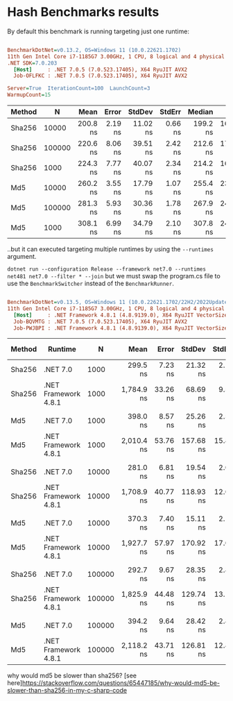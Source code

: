 # Hash Benchmarks results

By default this benchmark is running targeting just one runtime:

``` ini

BenchmarkDotNet=v0.13.2, OS=Windows 11 (10.0.22621.1702)
11th Gen Intel Core i7-1185G7 3.00GHz, 1 CPU, 8 logical and 4 physical cores
.NET SDK=7.0.203
  [Host]     : .NET 7.0.5 (7.0.523.17405), X64 RyuJIT AVX2
  Job-OFLFKC : .NET 7.0.5 (7.0.523.17405), X64 RyuJIT AVX2

Server=True  IterationCount=100  LaunchCount=3  
WarmupCount=15  

```
| Method |      N |     Mean |   Error |   StdDev |  StdErr |   Median |      Min |       Q1 |       Q3 |      Max |        Op/s |   Gen0 | Allocated |
|------- |------- |---------:|--------:|---------:|--------:|---------:|---------:|---------:|---------:|---------:|------------:|-------:|----------:|
| Sha256 |  10000 | 200.8 ns | 2.19 ns | 11.02 ns | 0.66 ns | 199.2 ns | 167.5 ns | 193.9 ns | 206.5 ns | 235.1 ns | 4,979,148.5 | 0.0021 |     112 B |
| Sha256 | 100000 | 220.6 ns | 8.06 ns | 39.51 ns | 2.42 ns | 212.6 ns | 170.0 ns | 191.4 ns | 230.2 ns | 377.7 ns | 4,532,857.0 | 0.0019 |     112 B |
| Sha256 |   1000 | 224.3 ns | 7.77 ns | 40.07 ns | 2.34 ns | 214.2 ns | 165.5 ns | 198.5 ns | 240.3 ns | 378.6 ns | 4,457,412.8 | 0.0019 |     112 B |
|    Md5 |  10000 | 260.2 ns | 3.55 ns | 17.79 ns | 1.07 ns | 255.4 ns | 233.0 ns | 248.3 ns | 264.6 ns | 332.5 ns | 3,843,907.0 | 0.0014 |      80 B |
|    Md5 | 100000 | 281.3 ns | 5.93 ns | 30.36 ns | 1.78 ns | 267.9 ns | 241.0 ns | 255.2 ns | 310.4 ns | 371.4 ns | 3,554,468.8 | 0.0014 |      80 B |
|    Md5 |   1000 | 308.1 ns | 6.99 ns | 34.79 ns | 2.10 ns | 307.8 ns | 249.8 ns | 276.4 ns | 327.1 ns | 421.2 ns | 3,245,948.8 | 0.0014 |      80 B |


..but it can executed targeting multiple runtimes by using the `--runtimes` argument. 

`dotnet run --configuration Release --framework net7.0 --runtimes net481 net7.0 --filter * --join` but we must swap the program.cs file to use the `BenchmarkSwitcher` instead of the `BenchmarkRunner`.

``` ini

BenchmarkDotNet=v0.13.5, OS=Windows 11 (10.0.22621.1702/22H2/2022Update/SunValley2)
11th Gen Intel Core i7-1185G7 3.00GHz, 1 CPU, 8 logical and 4 physical cores
  [Host]     : .NET Framework 4.8.1 (4.8.9139.0), X64 RyuJIT VectorSize=256
  Job-BQVMTG : .NET 7.0.5 (7.0.523.17405), X64 RyuJIT AVX2
  Job-PWJBPI : .NET Framework 4.8.1 (4.8.9139.0), X64 RyuJIT VectorSize=256


```
| Method |              Runtime |      N |       Mean |    Error |    StdDev |   StdErr |     Median |        Min |         Q1 |         Q3 |        Max |        Op/s | Ratio | RatioSD |   Gen0 | Allocated | Alloc Ratio |
|------- |--------------------- |------- |-----------:|---------:|----------:|---------:|-----------:|-----------:|-----------:|-----------:|-----------:|------------:|------:|--------:|-------:|----------:|------------:|
| Sha256 |             .NET 7.0 |   1000 |   299.5 ns |  7.23 ns |  21.32 ns |  2.13 ns |   298.8 ns |   258.3 ns |   283.2 ns |   312.0 ns |   355.1 ns | 3,339,288.7 |  0.17 |    0.01 | 0.0176 |     112 B |        0.56 |
| Sha256 | .NET Framework 4.8.1 |   1000 | 1,784.9 ns | 33.26 ns |  68.69 ns |  9.53 ns | 1,793.8 ns | 1,655.8 ns | 1,731.0 ns | 1,822.8 ns | 1,947.0 ns |   560,244.0 |  1.00 |    0.00 | 0.0305 |     201 B |        1.00 |
|        |                      |        |            |          |           |          |            |            |            |            |            |             |       |         |        |           |             |
|    Md5 |             .NET 7.0 |   1000 |   398.0 ns |  8.57 ns |  25.26 ns |  2.53 ns |   394.9 ns |   353.4 ns |   378.7 ns |   417.5 ns |   458.0 ns | 2,512,612.5 |  0.20 |    0.02 | 0.0124 |      80 B |        0.71 |
|    Md5 | .NET Framework 4.8.1 |   1000 | 2,010.4 ns | 53.76 ns | 157.68 ns | 15.85 ns | 2,001.3 ns | 1,675.9 ns | 1,887.9 ns | 2,099.6 ns | 2,372.4 ns |   497,419.1 |  1.00 |    0.00 | 0.0153 |     112 B |        1.00 |
|        |                      |        |            |          |           |          |            |            |            |            |            |             |       |         |        |           |             |
| Sha256 |             .NET 7.0 |  10000 |   281.0 ns |  6.81 ns |  19.54 ns |  2.00 ns |   280.2 ns |   246.9 ns |   266.8 ns |   291.7 ns |   335.5 ns | 3,558,415.1 |  0.17 |    0.02 | 0.0176 |     112 B |        0.56 |
| Sha256 | .NET Framework 4.8.1 |  10000 | 1,708.9 ns | 40.77 ns | 118.93 ns | 12.01 ns | 1,697.2 ns | 1,452.9 ns | 1,634.3 ns | 1,783.5 ns | 1,992.6 ns |   585,177.0 |  1.00 |    0.00 | 0.0305 |     201 B |        1.00 |
|        |                      |        |            |          |           |          |            |            |            |            |            |             |       |         |        |           |             |
|    Md5 |             .NET 7.0 |  10000 |   370.3 ns |  7.40 ns |  15.11 ns |  2.12 ns |   369.3 ns |   345.0 ns |   358.6 ns |   380.9 ns |   407.9 ns | 2,700,297.1 |  0.20 |    0.02 | 0.0124 |      80 B |        0.71 |
|    Md5 | .NET Framework 4.8.1 |  10000 | 1,927.7 ns | 57.97 ns | 170.92 ns | 17.09 ns | 1,877.5 ns | 1,671.2 ns | 1,787.8 ns | 2,034.6 ns | 2,379.3 ns |   518,762.9 |  1.00 |    0.00 | 0.0153 |     112 B |        1.00 |
|        |                      |        |            |          |           |          |            |            |            |            |            |             |       |         |        |           |             |
| Sha256 |             .NET 7.0 | 100000 |   292.7 ns |  9.67 ns |  28.35 ns |  2.85 ns |   289.9 ns |   249.1 ns |   270.4 ns |   307.0 ns |   361.3 ns | 3,417,028.1 |  0.16 |    0.02 | 0.0176 |     112 B |        0.56 |
| Sha256 | .NET Framework 4.8.1 | 100000 | 1,825.9 ns | 44.48 ns | 129.74 ns | 13.11 ns | 1,820.1 ns | 1,583.0 ns | 1,724.0 ns | 1,928.9 ns | 2,130.1 ns |   547,665.7 |  1.00 |    0.00 | 0.0305 |     201 B |        1.00 |
|        |                      |        |            |          |           |          |            |            |            |            |            |             |       |         |        |           |             |
|    Md5 |             .NET 7.0 | 100000 |   394.2 ns |  9.64 ns |  28.42 ns |  2.84 ns |   394.7 ns |   340.1 ns |   371.4 ns |   413.3 ns |   459.7 ns | 2,536,704.3 |  0.19 |    0.01 | 0.0124 |      80 B |        0.71 |
|    Md5 | .NET Framework 4.8.1 | 100000 | 2,118.2 ns | 43.71 ns | 126.81 ns | 12.88 ns | 2,109.9 ns | 1,858.3 ns | 2,043.0 ns | 2,191.4 ns | 2,394.4 ns |   472,089.8 |  1.00 |    0.00 | 0.0172 |     112 B |        1.00 |


why would md5 be slower than sha256? [see here]https://stackoverflow.com/questions/65447185/why-would-md5-be-slower-than-sha256-in-my-c-sharp-code